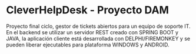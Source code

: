 # CleverHelpDesk - Proyecto DAM
Proyecto final ciclo, gestor de tickets abiertos para un equipo de soporte IT.
En el backend se utilizar un servidor REST creado con SPRING BOOT y JAVA, la aplicación cliente está desarrollada con DELPHI/FIREMONKEY y se pueden liberar ejecutables para plataforma WINDOWS y ANDROID.
